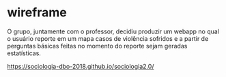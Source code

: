 # wireframe

O grupo, juntamente com o professor, decidiu produzir um webapp no qual o usuário reporte em um mapa casos de violência sofridos e a partir de perguntas básicas feitas no momento do reporte sejam geradas estatísticas.

https://sociologia-dbo-2018.github.io/sociologia2.0/
